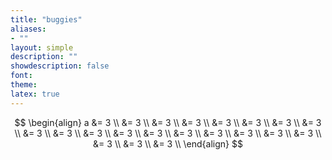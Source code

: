 ```yaml
---
title: "buggies"
aliases:
- ""
layout: simple
description: ""
showdescription: false
font: 
theme: 
latex: true
---
```


$$
\begin{align}
a &= 3 \\
&= 3 \\
&= 3 \\
&= 3 \\
&= 3 \\
&= 3 \\
&= 3 \\
&= 3 \\
&= 3 \\
&= 3 \\
&= 3 \\
&= 3 \\
&= 3 \\
&= 3 \\
&= 3 \\
&= 3 \\
&= 3 \\
&= 3 \\
&= 3 \\
&= 3 \\
&= 3 \\
\end{align}
$$